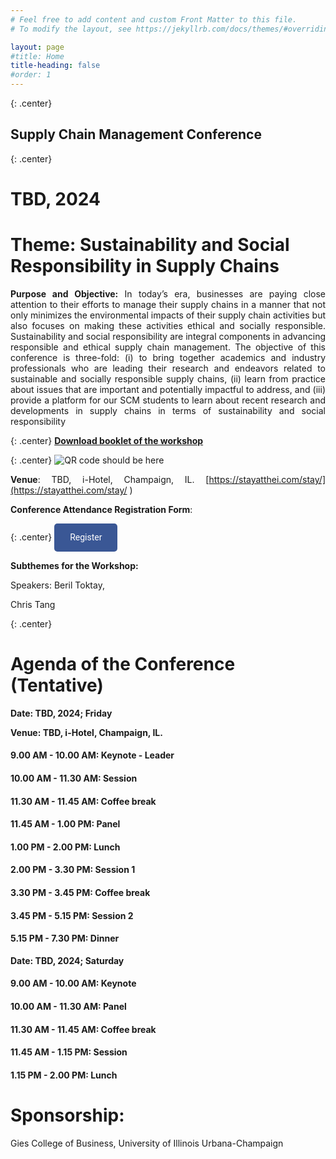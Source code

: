 ```yaml
---
# Feel free to add content and custom Front Matter to this file.
# To modify the layout, see https://jekyllrb.com/docs/themes/#overriding-theme-defaults

layout: page
#title: Home
title-heading: false
#order: 1
---
```



<style>
.center {
  text-align: center;
}

.right {
  text-align: right;
}

.left {
  text-align: left;
}

.justify {
  text-align: justify;
}

p {
  text-align: justify;
  /* Additional styling properties for paragraphs */
}

ul, ol {
  text-align: justify;
  /* Additional styling properties for lists */
}
</style>

{: .center}
## Supply Chain Management Conference

{: .center}
# TBD, 2024

# **Theme:** Sustainability and Social Responsibility in Supply Chains

**Purpose and Objective:** In today’s era, businesses are paying close attention to their efforts to manage their supply chains in a manner that not only minimizes the environmental impacts of their supply chain activities but also focuses on making these activities ethical and socially responsible. Sustainability and social responsibility are integral components in advancing responsible and ethical supply chain management. The objective of this conference is three-fold: (i) to bring together academics and industry professionals who are leading their research and endeavors related to sustainable and socially responsible supply chains, (ii) learn from practice about issues that are important and potentially impactful to address, and (iii) provide a platform for our SCM students to learn about recent research and developments in supply chains in terms of sustainability and social responsibility


{: .center} 
[**Download booklet of the workshop**](/TBD) 

{: .center} 
![QR code should be here](/TBD)

**Venue**: TBD, i-Hotel, Champaign, IL. [https://stayatthei.com/stay/](https://stayatthei.com/stay/ )

**Conference Attendance Registration Form**:

{: .center}
<a href="TBD" style="display: inline-block; padding: 12px 25px; background-color: #3A5795; color: #FFFFFF; text-decoration: none; border-radius: 5px; font-family: 'Roboto', sans-serif; text-align: center; line-height: 1.5;">Register</a>


**Subthemes for the Workshop:**


Speakers:
Beril Toktay,

Chris Tang


{: .center}
# **Agenda of the Conference (Tentative)**

**Date: TBD, 2024; Friday**

**Venue: TBD, i-Hotel, Champaign, IL.**

#### 9.00 AM - 10.00 AM: Keynote - Leader

#### 10.00 AM - 11.30 AM: Session

#### 11.30 AM - 11.45 AM: Coffee break

#### 11.45 AM - 1.00 PM: Panel

#### 1.00 PM - 2.00 PM: Lunch

#### 2.00 PM - 3.30 PM: Session 1

#### 3.30 PM - 3.45 PM: Coffee break

#### 3.45 PM - 5.15 PM: Session 2

#### 5.15 PM - 7.30 PM: Dinner

**Date: TBD, 2024; Saturday**

#### 9.00 AM - 10.00 AM: Keynote 

#### 10.00 AM - 11.30 AM: Panel

#### 11.30 AM - 11.45 AM: Coffee break

#### 11.45 AM - 1.15 PM: Session

#### 1.15 PM - 2.00 PM: Lunch



# **Sponsorship**: 

Gies College of Business, University of Illinois Urbana-Champaign